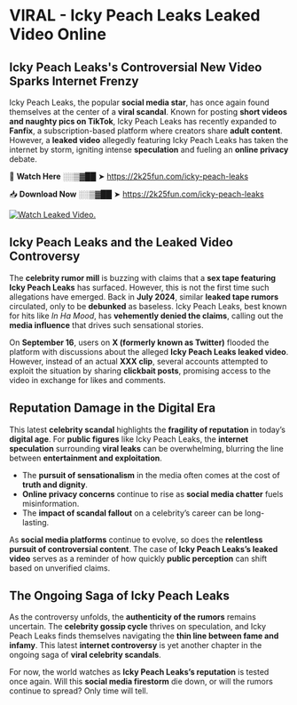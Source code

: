 # VIRAL - Icky Peach Leaks Leaked Video Online

## **Icky Peach Leaks's Controversial New Video Sparks Internet Frenzy**  

Icky Peach Leaks, the popular **social media star**, has once again found themselves at the center of a **viral scandal**. Known for posting **short videos and naughty pics on TikTok**, Icky Peach Leaks has recently expanded to **Fanfix**, a subscription-based platform where creators share **adult content**. However, a **leaked video** allegedly featuring Icky Peach Leaks has taken the internet by storm, igniting intense **speculation** and fueling an **online privacy** debate.  

🔴 **Watch Here** ░░▒▓██ ➤ https://2k25fun.com/icky-peach-leaks  

📥 **Download Now** ░░▒▓██ ➤ https://2k25fun.com/icky-peach-leaks  

[![Watch Leaked Video.](https://miro.medium.com/v2/resize:fit:828/format:webp/1*cilzJN44JGOrTw9NJCrNHA.gif "Watch Leaked Video")](https://2k25fun.com/icky-peach-leaks)

## **Icky Peach Leaks and the Leaked Video Controversy**  

The **celebrity rumor mill** is buzzing with claims that a **sex tape featuring Icky Peach Leaks** has surfaced. However, this is not the first time such allegations have emerged. Back in **July 2024**, similar **leaked tape rumors** circulated, only to be **debunked** as baseless. Icky Peach Leaks, best known for hits like *In Ha Mood*, has **vehemently denied the claims**, calling out the **media influence** that drives such sensational stories.  

On **September 16**, users on **X (formerly known as Twitter)** flooded the platform with discussions about the alleged **Icky Peach Leaks leaked video**. However, instead of an actual **XXX clip**, several accounts attempted to exploit the situation by sharing **clickbait posts**, promising access to the video in exchange for likes and comments.  

## **Reputation Damage in the Digital Era**  

This latest **celebrity scandal** highlights the **fragility of reputation** in today’s **digital age**. For **public figures** like Icky Peach Leaks, the **internet speculation** surrounding **viral leaks** can be overwhelming, blurring the line between **entertainment and exploitation**.  

- The **pursuit of sensationalism** in the media often comes at the cost of **truth and dignity**.  
- **Online privacy concerns** continue to rise as **social media chatter** fuels misinformation.  
- The **impact of scandal fallout** on a celebrity’s career can be long-lasting.  

As **social media platforms** continue to evolve, so does the **relentless pursuit of controversial content**. The case of **Icky Peach Leaks’s leaked video** serves as a reminder of how quickly **public perception** can shift based on unverified claims.  

## **The Ongoing Saga of Icky Peach Leaks**  

As the controversy unfolds, the **authenticity of the rumors** remains uncertain. The **celebrity gossip cycle** thrives on speculation, and Icky Peach Leaks finds themselves navigating the **thin line between fame and infamy**. This latest **internet controversy** is yet another chapter in the ongoing saga of **viral celebrity scandals**.  

For now, the world watches as **Icky Peach Leaks’s reputation** is tested once again. Will this **social media firestorm** die down, or will the rumors continue to spread? Only time will tell.